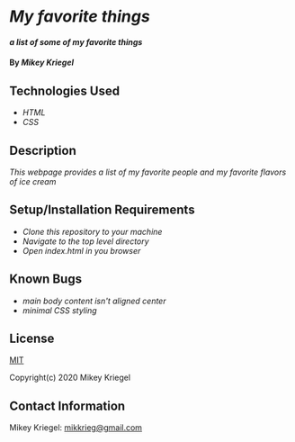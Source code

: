 # _My favorite things_

#### _a list of some of my favorite things_

#### By _**Mikey Kriegel**_

## Technologies Used

* _HTML_
* _CSS_

## Description

_This webpage provides a list of my favorite people and my favorite flavors of ice cream_

## Setup/Installation Requirements

* _Clone this repository to your machine_
* _Navigate to the top level directory_
* _Open index.html in you browser_

## Known Bugs

* _main body content isn't aligned center_
* _minimal CSS styling_

## License

[MIT](https://opensource.org/licenses/MIT)

Copyright(c) 2020 Mikey Kriegel

## Contact Information

Mikey Kriegel: mikkrieg@gmail.com